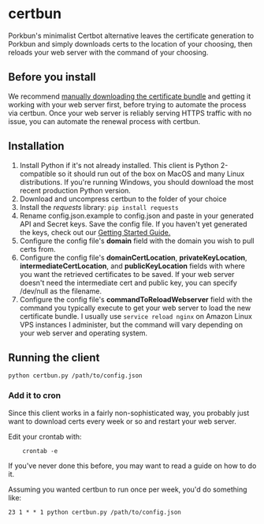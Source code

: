 # certbun

Porkbun's minimalist Certbot alternative leaves the certificate generation to Porkbun and simply downloads certs to the location of your choosing, then reloads your web server with the command of your choosing.

## Before you install
We recommend [manually downloading the certificate bundle](https://kb.porkbun.com/article/71-how-your-free-ssl-certificate-works) and getting it working with your web server first, before trying to automate the process via certbun. Once your web server is reliably serving HTTPS traffic with no issue, you can automate the renewal process with certbun.

## Installation 

 1. Install Python if it's not already installed. This client is Python 2-compatible so it should run out of the box on MacOS and many Linux distributions. If you're running Windows, you should download the most recent production Python version.
 2. Download and uncompress certbun to the folder of your choice
 3. Install the *requests* library:
 	`pip install requests`
 4. Rename config.json.example to config.json and paste in your generated API and Secret keys. Save the config file. If you haven't yet generated the keys, check out our [Getting Started Guide.](https://kb.porkbun.com/article/190-getting-started-with-the-porkbun-dns-api) 
 5. Configure the config file's **domain**
field with the domain you wish to pull certs from.
6. Configure the config file's  **domainCertLocation**, **privateKeyLocation**, **intermediateCertLocation**, and **publicKeyLocation** fields with where you want the retrieved certificates to be saved. If your web server doesn't need the intermediate cert and public key, you can specify /dev/null as the filename.
7. Configure the config file's **commandToReloadWebserver** field with the command you typically execute to get your web server to load the new certificate bundle. I usually use `service reload nginx` on Amazon Linux VPS instances I administer, but the command will vary depending on your web server and operating system.


## Running the client

    python certbun.py /path/to/config.json 

### Add it to cron
Since this client works in a fairly non-sophisticated way, you probably just want to download certs every week or so and restart your web server. 

Edit your crontab with:

		crontab -e

If you've never done this before, you may want to read a guide on how to do it. 

Assuming you wanted certbun to run once per week, you'd do something like:

	23 1 * * 1 python certbun.py /path/to/config.json
